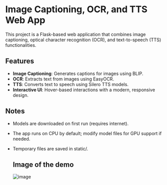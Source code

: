 # Image Captioning, OCR, and TTS Web App

This project is a Flask-based web application that combines image captioning, optical character recognition (OCR), and text-to-speech (TTS) functionalities. 


## Features
- **Image Captioning**: Generates captions for images using BLIP.
- **OCR**: Extracts text from images using EasyOCR.
- **TTS**: Converts text to speech using Silero TTS models.
- **Interactive UI**: Hover-based interactions with a modern, responsive design.

## Notes
- Models are downloaded on first run (requires internet).
- The app runs on CPU by default; modify model files for GPU support if needed.
- Temporary files are saved in static/.

  ## Image of the demo

  ![image](https://github.com/user-attachments/assets/6698a3de-b96f-402f-8315-8ea76970cf37)

